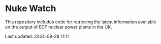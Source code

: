 # Nuke Watch

This repository includes code for retrieving the latest information available on the output of EDF nuclear power plants in the UK.

Last updated: 2024-09-29 11:11